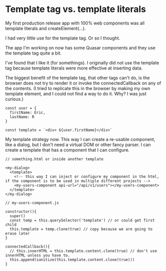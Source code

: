 # Template tag vs. template literals

My first production release app with 100% web components was all template literals and createElement(...).

I had very little use for the template tag. Or so I thought.

The app I'm working on now has some Quasar components and they use the template tag quite a bit.

I've found that I like it (for somethings).  I originally did not use the template tag because template literals were more effective at inserting data.

The biggest benefit of the template tag, that other tags can't do, is the browser does not try to render it or invoke the connectedCallback on any of the contents. (I tried to replicate this 
in the browser by making my own template element, and I could not find a way to do it. Why? I was just curious.)

```
const user = {
  firstName: Eric,
  lastName: R
}

const template = `<div> ${user.firstName}</div>`
```

My template strategy now.
This way I can create a re-usable component, like a dialog, but I don't need a virtual DOM or other fancy parser. 
I can create a template that has a component that I can configure. 

```
// something.html or inside another template

<my-dialog>
  <template>
    <!-- this way I can inject or configure my component in the html, if the component is to be used in multiple different projects -->
    <my-users-component api-url="/api/v1/users"></my-users-component>
  </template>
</my-dialog>
```

```
// my-users-component.js

constructor(){
  super()
  const temp = this.querySelector('template') // or could get first child
  this.template = temp.clone(true) // copy because we are going to erase later
}

connectedCallback(){
  // this.innerHTML = this.template.content.clone(true) // don't use innerHTML unless you have to. 
  this.append(sanitize(this.template.content.clone(true)))
}

```
